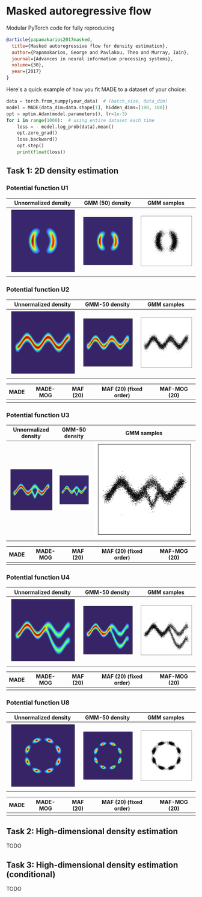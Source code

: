 # Masked autoregressive flow
Modular PyTorch code for fully reproducing

```bibtex
@article{papamakarios2017masked,
  title={Masked autoregressive flow for density estimation},
  author={Papamakarios, George and Pavlakou, Theo and Murray, Iain},
  journal={Advances in neural information processing systems},
  volume={30},
  year={2017}
}
```

Here's a quick example of how you fit MADE to a dataset of your choice:

```python
data = torch.from_numpy(your_data)  # (batch_size, data_dim)
model = MADE(data_dim=data.shape[1], hidden_dims=[100, 100])
opt = optim.Adam(model.parameters(), lr=1e-3)
for i in range(1000):  # using entire dataset each time
    loss = - model.log_prob(data).mean()
    opt.zero_grad()
    loss.backward()
    opt.step()
    print(float(loss))
```

## Task 1: 2D density estimation

### Potential function U1

|            Unnormalized density            |              GMM (50) density              |                GMM samples                 |
| :----------------------------------------: | :----------------------------------------: | :----------------------------------------: |
| <img src="maf/2d_data/U1_gmm_density.png"> | <img src="maf/2d_data/U1_gmm_density.png"> | <img src="maf/2d_data/U1_gmm_samples.png"> |

### Potential function U2

|             Unnormalized density              |               GMM-50 density               |                GMM samples                 |
| :-------------------------------------------: | :----------------------------------------: | :----------------------------------------: |
| <img src="maf/2d_data/U2_unnorm_density.png"> | <img src="maf/2d_data/U2_gmm_density.png"> | <img src="maf/2d_data/U2_gmm_samples.png"> |

| MADE | MADE-MOG | MAF (20) | MAF (20) (fixed order) | MAF-MOG (20) |
| :--: | :------: | :------: | :--------------------: | :----------: |
|      |          |          |                        |              |

### Potential function U3

|                  Unnormalized density                   |                    GMM-50 density                    |                GMM samples                 |
| :-----------------------------------------------------: | :--------------------------------------------------: | :----------------------------------------: |
| <img src="maf/2d_data/U3_unnorm_density.png" width=200> | <img src="maf/2d_data/U3_gmm_density.png" width=200> | <img src="maf/2d_data/U3_gmm_samples.png"> |

| MADE | MADE-MOG | MAF (20) | MAF (20) (fixed order) | MAF-MOG (20) |
| :--: | :------: | :------: | :--------------------: | :----------: |
|      |          |          |                        |              |

### Potential function U4

|             Unnormalized density              |               GMM-50 density               |                GMM samples                 |
| :-------------------------------------------: | :----------------------------------------: | :----------------------------------------: |
| <img src="maf/2d_data/U4_unnorm_density.png"> | <img src="maf/2d_data/U4_gmm_density.png"> | <img src="maf/2d_data/U4_gmm_samples.png"> |

| MADE | MADE-MOG | MAF (20) | MAF (20) (fixed order) | MAF-MOG (20) |
| :--: | :------: | :------: | :--------------------: | :----------: |
|      |          |          |                        |              |

### Potential function U8

|             Unnormalized density              |               GMM-50 density               |                GMM samples                 |
| :-------------------------------------------: | :----------------------------------------: | :----------------------------------------: |
| <img src="maf/2d_data/U8_unnorm_density.png"> | <img src="maf/2d_data/U8_gmm_density.png"> | <img src="maf/2d_data/U8_gmm_samples.png"> |

| MADE | MADE-MOG | MAF (20) | MAF (20) (fixed order) | MAF-MOG (20) |
| :--: | :------: | :------: | :--------------------: | :----------: |
|      |          |          |                        |              |

## Task 2: High-dimensional density estimation

TODO

## Task 3: High-dimensional density estimation (conditional)

TODO
